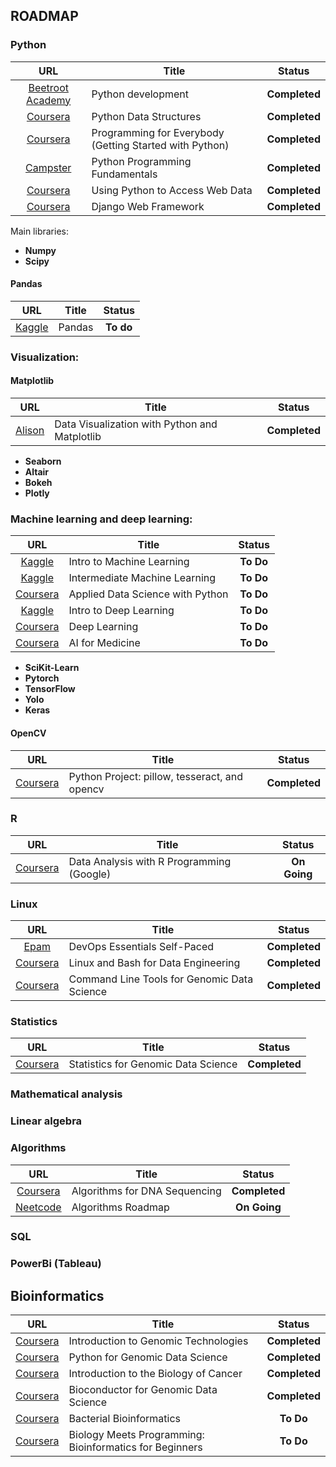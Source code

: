 ## ROADMAP
### Python
  | URL | Title | Status |
  | :---: | --- | :---: |
  | [Beetroot Academy](https://beetrootacademy.com/courses/python-development) | Python development | **Completed** |
  | [Coursera](https://www.coursera.org/learn/python-data) | Python Data Structures | **Completed** |  
  | [Coursera](https://www.coursera.org/learn/python) | Programming for Everybody (Getting Started with Python) | **Completed** |   
  | [Campster](https://www.thecampster.com/ua/pdf/cert_en-442125) | Python Programming Fundamentals | **Completed** |  
  | [Coursera](https://www.coursera.org/learn/python-network-data) | Using Python to Access Web Data | **Completed** |    
  | [Coursera](https://www.coursera.org/learn/django-web-framework) | Django Web Framework | **Completed** |    
<p>Main libraries:</p>
<ul>
  <li><b>Numpy</b></li>
  <li><b>Scipy</b></li>
</ul>
  
#### Pandas

  | URL | Title | Status |
  | :---: | --- | :---: |
  | [Kaggle](https://www.kaggle.com/learn/pandas) | Pandas | **To do** |


### Visualization:
#### Matplotlib

  | URL | Title | Status |
  | :---: | --- | :---: |
  | [Alison](https://alison.com/course/data-visualization-with-python-and-matplotlib) | Data Visualization with Python and Matplotlib | **Completed** |
  
<ul>
  <li><b>Seaborn</b></li>
  <li><b>Altair</b></li>
  <li><b>Bokeh</b></li>
  <li><b>Plotly</b></li>
</ul>

### Machine learning and deep learning:
| URL | Title | Status |
  | :---: | --- | :---: |
  | [Kaggle](https://www.kaggle.com/learn/intro-to-machine-learning) | Intro to Machine Learning | **To Do** |
  | [Kaggle](https://www.kaggle.com/learn/intermediate-machine-learning) | Intermediate Machine Learning | **To Do** |
  | [Coursera](https://www.coursera.org/specializations/data-science-python) | Applied Data Science with Python | **To Do** |
  | [Kaggle](https://www.kaggle.com/learn/intro-to-deep-learning) | Intro to Deep Learning | **To Do** |
  | [Coursera](https://www.coursera.org/specializations/deep-learning) | Deep Learning | **To Do** |
  | [Coursera](https://www.coursera.org/specializations/ai-for-medicine) | AI for Medicine | **To Do** |
<ul>
  <li><b>SciKit-Learn</b></li>
  <li><b>Pytorch</b></li>
  <li><b>TensorFlow</b></li>
  <li><b>Yolo</b></li>
  <li><b>Keras</b></li>
</ul>

#### OpenCV
  | URL | Title | Status |
  | :---: | --- | :---: |
  | [Coursera](https://www.coursera.org/learn/python-project) | Python Project: pillow, tesseract, and opencv | **Completed** |

### R
| URL | Title | Status |
  | :---: | --- | :---: |
  | [Coursera](https://www.coursera.org/learn/data-analysis-r) | Data Analysis with R Programming (Google) | **On Going** |

### Linux
| URL | Title | Status |
  | :---: | --- | :---: |
  | [Epam](https://training.epam.ua/en/training/3473) | DevOps Essentials Self-Paced | **Completed** |
  | [Coursera](https://www.coursera.org/learn/linux-and-bash-for-data-engineering-duke) | Linux and Bash for Data Engineering | **Completed** |  
  | [Coursera](https://www.coursera.org/learn/genomic-tools) | Command Line Tools for Genomic Data Science | **Completed** | 
  
### Statistics
| URL | Title | Status |
  | :---: | --- | :---: |
  | [Coursera](https://www.coursera.org/learn/statistical-genomics) | Statistics for Genomic Data Science | **Completed** |
### Mathematical analysis
### Linear algebra
### Algorithms
  | URL | Title | Status |
  | :---: | --- | :---: |
  | [Coursera](https://www.coursera.org/learn/dna-sequencing) | Algorithms for DNA Sequencing | **Completed** |  
  | [Neetcode](https://neetcode.io/roadmap) | Algorithms Roadmap | **On Going** |    
### SQL
### PowerBi (Tableau)

## Bioinformatics
  | URL | Title | Status |
  | :---: | --- | :---: |
  | [Coursera](https://www.coursera.org/learn/introduction-genomics) | Introduction to Genomic Technologies | **Completed** |
  | [Coursera](https://www.coursera.org/learn/python-genomics) | Python for Genomic Data Science | **Completed** |
  | [Coursera](https://www.coursera.org/learn/cancer) | Introduction to the Biology of Cancer | **Completed** |
  | [Coursera](https://www.coursera.org/learn/bioconductor) | Bioconductor for Genomic Data Science | **Completed** |  
  | [Coursera](https://www.coursera.org/learn/informatics#testimonials) | Bacterial Bioinformatics | **To Do** |  
  | [Coursera](https://www.coursera.org/programs/program-natsional-nii-tiekhnichnii-univiersitiet-ukrayini-kiyivs-kii/learn/bioinformatics) | Biology Meets Programming: Bioinformatics for Beginners | **To Do** |  
  
  
